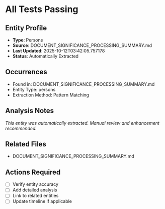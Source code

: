 # All Tests Passing

## Entity Profile
- **Type**: Persons
- **Source**: DOCUMENT_SIGNIFICANCE_PROCESSING_SUMMARY.md
- **Last Updated**: 2025-10-12T03:42:05.757178
- **Status**: Automatically Extracted

## Occurrences
- Found in: DOCUMENT_SIGNIFICANCE_PROCESSING_SUMMARY.md
- Entity Type: persons
- Extraction Method: Pattern Matching

## Analysis Notes
*This entity was automatically extracted. Manual review and enhancement recommended.*

## Related Files
- DOCUMENT_SIGNIFICANCE_PROCESSING_SUMMARY.md

## Actions Required
- [ ] Verify entity accuracy
- [ ] Add detailed analysis
- [ ] Link to related entities
- [ ] Update timeline if applicable
